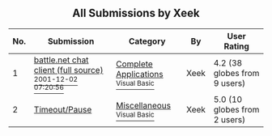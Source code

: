 ﻿<div align="center">

## All Submissions by Xeek

</div>

No.  | Submission | Category | By   | User Rating
---- | ---------- | -------- | ---- | -----------
1 | [battle\.net chat client \(full source\)<br /><sup>2001-12-02 07:20:56</sup>](https://github.com/Planet-Source-Code/xeek-battle-net-chat-client-full-source__1-29402) | [Complete Applications<br /><sup>Visual Basic</sup>](../ByCategory/complete-applications__1-27.md) | Xeek | 4.2 (38 globes from 9 users)
2 | [Timeout/Pause<br />](https://github.com/Planet-Source-Code/xeek-timeout-pause__1-9633) | [Miscellaneous<br /><sup>Visual Basic</sup>](../ByCategory/miscellaneous__1-1.md) | Xeek | 5.0 (10 globes from 2 users)
